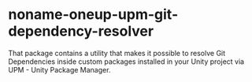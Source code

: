 # noname-oneup-upm-git-dependency-resolver
That package contains a utility that makes it possible to resolve Git Dependencies inside custom packages installed in your Unity project via UPM - Unity Package Manager.
